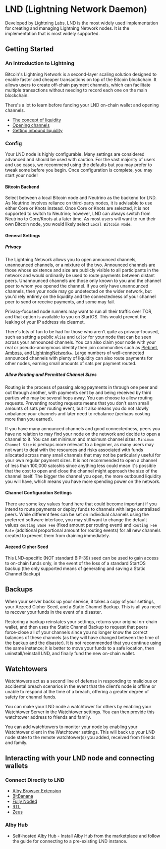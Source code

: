 # LND (Lightning Network Daemon)

Developed by Lightning Labs, LND is the most widely used implementation for creating and managing Lightning Network nodes. It is the implementation that is most widely supported.

## Getting Started
### An Introduction to Lightning

Bitcoin's Lightning Network is a second-layer scaling solution designed to enable faster and cheaper transactions on top of the Bitcoin blockchain. It allows users to create off-chain payment channels, which can facilitate multiple transactions without needing to record each one on the main blockchain.

There's a lot to learn before funding your LND on-chain wallet and opening channels.

- [The concept of liquidity](https://bitcoin.design/guide/how-it-works/liquidity/)
- [Opening channels](https://docs.start9.com/service-guides/lightning/opening-channels.html)
- [Getting inbound liquidity](https://docs.start9.com/service-guides/lightning/getting-inbound-liquidity.html)


### Config

Your LND node is highly configurable. Many settings are considered advanced and should be used with caution. For the vast majority of users and use cases, we recommend using the defaults but you may prefer to tweak some before you begin. Once configuration is complete, you may start your node!

#### Bitcoin Backend

Select between a local Bitcoin node and Neutrino as the backend for LND. As Neutrino involves reliance on third-party nodes, it is advisable to use either Core or Knots instead. Once Core or Knots are selected, it is not supported to switch to Neutrino; however, LND can always switch from Neutrino to Core/Knots at a later time. As most users will want to run their own Bitcoin node, you would likely select `Local Bitcoin Node`.

#### General Settings
##### Privacy

The Lightning Network allows you to open announced channels, unannounced channels, or a mixture of the two. Announced channels are those whose existence and size are publicly visible to all participants in the network and would ordinarily be used to route payments between distant peers. Unannounced channels are those only known to you and the channel peer to whom you opened the channel. If you only have unannounced channels, then your node may go undetected on the wider network, but you'd rely entirely on the liquidity and the connectedness of your channel peer to send or receive payments, and some may fail.

Privacy-focused node runners may want to run all their traffic over TOR, and that option is available to you on StartOS. This would prevent the leaking of your IP address via clearnet.

There's lots of fun to be had for those who aren't quite as privacy-focused, such as setting a public `Alias` and `Color` for your node that can be seen across your announced channels. You can also claim your node with your real or pseudo-anonymous identity then join communities such as [Plebnet](https://t.me/plebnet), [Amboss](https://amboss.space/), and [LightningNetwork+](https://lightningnetwork.plus/). Large numbers of well-connected announced channels with plenty of liquidity can also route payments for other nodes, earning small amounts of sats per payment routed.

##### Allow Routing and Permitted Channel Sizes

Routing is the process of passing along payments in through one peer and out through another, with payments sent by and being received by third parties who may be several hops away. You can choose to allow routing requests. Preventing routing requests means that you don't earn small amounts of sats per routing event, but it also means you do not slowly unbalance your channels and later need to rebalance (perhaps costing more than you earned).

If you have many announced channels and good connectedness, peers you have no relation to may find your node on the network and decide to open a channel to it. You can set minimum and maximum channel sizes. `Minimum Channel Size` is perhaps more relevant to a beginner, as many users may not want to deal with the resources and risks associated with funds allocated across many small channels that may not be particularly useful for your own regular payment sizes. It is not recommended to open a channel of less than 100,000 satoshis since anything less could mean it's possible that the cost to open and close the channel might approach the size of the channel itself. The bigger the channel you open, the more outbound liquidity you will have, which means you have more spending power on the network.

#### Channel Configuration Settings

There are some key values found here that could become important if you intend to route payments or deploy funds to channels with large centralized peers. While different fees can be set on individual channels using the preferred software interface, you may still want to change the default values `Routing Base Fee` (fixed amount per routing event) and `Routing Fee Rate` (additional proportional amount for routing events) for all new channels created to prevent them from draining immediately.

#### Aezeed Cipher Seed

This LND-specific (NOT standard BIP-39) seed can be used to gain access to on-chain funds only, in the event of the loss of a standard StartOS backup (the only supported means of generating and saving a Static Channel Backup)

## Backups

When your server backs up your service, it takes a copy of your settings, your Aezeed Cipher Seed, and a Static Channel Backup. This is all you need to recover your funds in the event of a disaster.

Restoring a backup reinstates your settings, returns your original on-chain wallet, and then uses the Static Channel Backup to request that peers force-close all of your channels since you no longer know the correct balances of these channels (as they will have changed between the time of the backup and the disaster). It is not recommended that you continue using the same instance; it is better to move your funds to a safe location, then uninstall/reinstall LND, and finally fund the new on-chain wallet.

## Watchtowers

Watchtowers act as a second line of defense in responding to malicious or accidental breach scenarios in the event that the client’s node is offline or unable to respond at the time of a breach, offering a greater degree of safety for channel funds.

You can make your LND node a watchtower for others by enabling your Watchtower Server in the Watchtower settings. You can then provide this watchtower address to friends and family.

You can add watchtowers to monitor your node by enabling your Watchtower client in the Watchtower settings. This will back up your LND node state to the remote watchtower(s) you added, received from friends and family.


## Interacting with your LND node and connecting wallets
### Connect Directly to LND

- [Alby Browser Extension](wallet-integrations/alby-extension.md)
- [BitBanana](wallet-integrations/bitbanana.md)
- [Fully Noded](wallet-integrations/fully-noded.md)
- [RTL](wallet-integrations/rtl.md)
- [Zeus](wallet-integrations/zeus.md)


### Alby Hub

- Self-hosted Alby Hub - Install Alby Hub from the marketplace and follow the guide for connecting to a pre-existing LND instance.